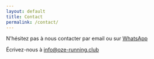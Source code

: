```yaml
---
layout: default
title: Contact
permalink: /contact/
---
```


N'hésitez pas à nous contacter par email ou sur [WhatsApp](https://chat.whatsapp.com/CqsQ1hZJP9Y4jJtlEKDYco)


<p>Écrivez-nous à <a href="info@oze-running.club">info@oze-running.club</a></p>

